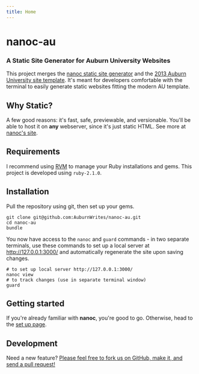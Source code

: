 ```yaml
---
title: Home
---
```


# nanoc-au

### A Static Site Generator for Auburn University Websites

This project merges the [nanoc static site generator](http://nanoc.ws) and the [2013 Auburn University site template](http://www.auburn.edu/template/2013/). It's meant for developers comfortable with the terminal to easily generate static websites fitting the modern AU template.

## Why Static?

A few good reasons: it's fast, safe, previewable, and versionable. You'll be able to host it on **any** webserver, since it's just static HTML. See more at [nanoc's site](http://nanoc.ws/about/#why-static).

## Requirements

I recommend using [RVM](http://rvm.io/) to manage your Ruby installations and gems. This project is developed using `ruby-2.1.0`.

## Installation

Pull the repository using git, then set up your gems.

~~~
git clone git@github.com:AuburnWrites/nanoc-au.git
cd nanoc-au
bundle
~~~

You now have access to the `nanoc` and `guard` commands - in two separate terminals, use these commands to set up a local server at <http://127.0.0.1:3000/> and automatically regenerate the site upon saving changes.

~~~
# to set up local server http://127.0.0.1:3000/
nanoc view
# to track changes (use in separate terminal window)
guard
~~~

## Getting started

If you're already familiar with **nanoc**, you're good to go. Otherwise, head to the [set up page](/setup/).

## Development

Need a new feature? [Please feel free to fork us on GitHub, make it, and send a pull request!](https://github.com/AuburnWrites/nanoc-au/)